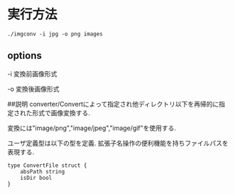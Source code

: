 # 実行方法
```
./imgconv -i jpg -o png images
```

## options
-i 変換前画像形式

-o 変換後画像形式


##説明
converter/Convertによって指定され他ディレクトリ以下を再帰的に指定された形式で画像変換する.

変換には"image/png","image/jpeg","image/gif"を使用する.

ユーザ定義型は以下の型を定義. 拡張子名操作の便利機能を持ちファイルパスを表現する.
```
type ConvertFile struct {
	absPath string
	isDir bool
}
```
